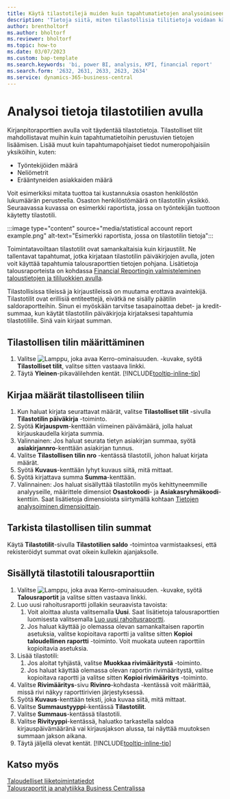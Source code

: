 ```yaml
---
title: Käytä tilastotilejä muiden kuin tapahtumatietojen analysoimiseen
description: 'Tietoja siitä, miten tilastollisia tilitietoja voidaan käyttää analyysien toisena tietolähteenä.'
author: brentholtorf
ms.author: bholtorf
ms.reviewer: bholtorf
ms.topic: how-to
ms.date: 03/07/2023
ms.custom: bap-template
ms.search.keywords: 'bi, power BI, analysis, KPI, financial report'
ms.search.form: '2632, 2631, 2633, 2623, 2634'
ms.service: dynamics-365-business-central
---
```

# <a name="analyze-data-with-statistical-accounts"></a>Analysoi tietoja tilastotilien avulla

Kirjanpitoraporttien avulla voit täydentää tilastotietoja. Tilastolliset tilit mahdollistavat muihin kuin tapahtumatietoihin perustuvien tietojen lisäämisen. Lisää muut kuin tapahtumapohjaiset tiedot numeropohjaisiin yksiköihin, kuten:

* Työntekijöiden määrä
* Neliömetrit
* Erääntyneiden asiakkaiden määrä

Voit esimerkiksi mitata tuottoa tai kustannuksia osaston henkilöstön lukumäärän perusteella. Osaston henkilöstömäärä on tilastotilin yksikkö. Seuraavassa kuvassa on esimerkki raportista, jossa on työntekijän tuottoon käytetty tilastotili.

:::image type="content" source="media/statistical account report example.png" alt-text="Esimerkki raportista, jossa on tilastotilin tietoja":::

Toimintatavoiltaan tilastotilit ovat samankaltaisia kuin kirjaustilit. Ne tallentavat tapahtumat, jotka kirjataan tilastotilin päiväkirjojen avulla, joten voit käyttää tapahtumia talousraporttien tietojen pohjana. Lisätietoja talousraporteista on kohdassa [Financial Reportingin valmisteleminen taloustietojen ja tililuokkien avulla](bi-how-work-account-schedule.md). 

Tilastollisissa tileissä ja kirjaustileissä on muutama erottava avaintekijä. Tilastotilit ovat erillisiä entiteettejä, eivätkä ne sisälly päätilin saldoraportteihin. Sinun ei myöskään tarvitse tasapainottaa debet- ja kredit-summaa, kun käytät tilastotilin päiväkirjoja kirjataksesi tapahtumia tilastotilille. Sinä vain kirjaat summan.

## <a name="set-up-a-statistical-account"></a>Tilastollisen tilin määrittäminen

1. Valitse ![Lamppu, joka avaa Kerro-ominaisuuden.](media/ui-search/search_small.png "Kerro, mitä haluat tehdä") -kuvake, syötä **Tilastolliset tilit**, valitse sitten vastaava linkki.
1. Täytä  **Yleinen**-pikavälilehden kentät. [!INCLUDE[tooltip-inline-tip](includes/tooltip-inline-tip_md.md)]

## <a name="post-amounts-to-a-statistical-account"></a>Kirjaa määrät tilastolliseen tiliin

1. Kun haluat kirjata seurattavat määrät, valitse **Tilastolliset tilit** -sivulla **Tilastotilin päiväkirja** -toiminto.
1. Syötä **Kirjauspvm**-kenttään viimeinen päivämäärä, jolla haluat kirjauskaudella kirjata summia.
1. Valinnainen: Jos haluat seurata tietyn asiakirjan summaa, syötä **asiakirjannro**-kenttään asiakirjan tunnus.
1. Valitse **Tilastollisen tilin nro** -kentässä tilastotili, johon haluat kirjata määrät.
1. Syötä **Kuvaus**-kenttään lyhyt kuvaus siitä, mitä mittaat.  
1. Syötä kirjattava summa **Summa**-kenttään. 
1. Valinnainen: Jos haluat sisällyttää tilastotilin myös kehittyneemmille analyyseille, määrittele dimensiot **Osastokoodi**- ja **Asiakasryhmäkoodi**-kenttiin. Saat lisätietoja dimensioista siirtymällä kohtaan [Tietojen analysoiminen dimensioittain](bi-how-analyze-data-dimension.md).

## <a name="verify-statistical-account-amounts"></a>Tarkista tilastollisen tilin summat

Käytä **Tilastotilit**-sivulla **Tilastotilien saldo** -toimintoa varmistaaksesi, että rekisteröidyt summat ovat oikein kullekin ajanjaksolle.  

## <a name="include-the-statistical-account-in-a-financial-report"></a>Sisällytä tilastotili talousraporttiin

1. Valitse ![Lamppu, joka avaa Kerro-ominaisuuden.](media/ui-search/search_small.png "Kerro, mitä haluat tehdä") -kuvake, syötä **Talousraportit** ja valitse sitten vastaava linkki.
1. Luo uusi rahoitusraportti jollakin seuraavista tavoista:
    1. Voit aloittaa alusta valitsemalla **Uusi**. Saat lisätietoja talousraporttien luomisesta valitsemalla [Luo uusi rahoitusraportti](bi-how-work-account-schedule.md#create-a-new-financial-report).
    1. Jos haluat käyttää jo olemassa olevan samankaltaisen raportin asetuksia, valitse kopioitava raportti ja valitse sitten **Kopioi taloudellinen raportti** -toiminto. Voit muokata uuteen raporttiin kopioitavia asetuksia.
1. Lisää tilastotili:
    1. Jos aloitat tyhjästä, valitse **Muokkaa rivimääritystä** -toiminto.
    1. Jos haluat käyttää olemassa olevan raportin rivimääritystä, valitse kopioitava raportti ja valitse sitten **Kopioi rivimääritys** -toiminto.
1. Valitse **Rivimääritys**-sivu **Rivinro**-kohdasta -kentässä voit määrittää, missä rivi näkyy raporttirivien järjestyksessä.
1. Syötä **Kuvaus**-kenttään teksti, joka kuvaa siitä, mitä mittaat.
1. Valitse **Summaustyyppi**-kentässä **Tilastotilit**.
1. Valitse **Summaus**-kentässä tilastotili.
1. Valitse **Rivityyppi**-kentässä, haluatko tarkastella saldoa kirjauspäivämääränä vai kirjausjakson alussa, tai näyttää muutoksen summaan jakson aikana.
1. Täytä jäljellä olevat kentät. [!INCLUDE[tooltip-inline-tip](includes/tooltip-inline-tip_md.md)]

## <a name="see-also"></a>Katso myös

[Taloudelliset liiketoimintatiedot](bi.md)  
[Talousraportit ja analytiikka Business Centralissa](finance-reports.md)
